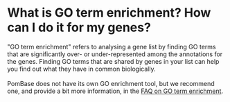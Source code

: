 # What is GO term enrichment? How can I do it for my genes?
<!-- pombase_categories: Querying/Searching,Tools and Resources,Using Ontologies -->

"GO term enrichment" refers to analysing a gene list by finding GO terms
that are significantly over- or under-represented among the annotations
for the genes. Finding GO terms that are shared by genes in your list
can help you find out what they have in common biologically.\
\
PomBase does not have its own GO enrichment tool, but we recommend one,
and provide a bit more information, in the [FAQ on GO term
enrichment](/faqs/how-can-i-find-significant-shared-go-annotations-genes-list).

